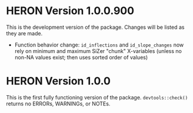 # HERON Version 1.0.0.900

This is the development version of the package. Changes will be listed as they are made.

- Function behavior change: `id_inflections` and `id_slope_changes` now rely on minimum and maximum SiZer "chunk" X-variables (unless no non-NA values exist; then uses sorted order of values)

# HERON Version 1.0.0

This is the first fully functioning version of the package. `devtools::check()` returns no ERRORs, WARNINGs, or NOTEs.